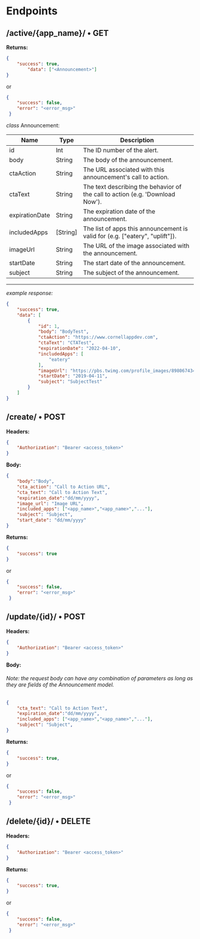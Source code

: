 # Endpoints
## /active/{app_name}/ • GET  
**Returns:**  
```json
{
	"success": true, 
    	"data": ["<Announcement>"]
}  
```
or  
```json
{
	"success": false,
 	"error": "<error_msg>"
 }  
```
*class* Announcement:

| **Name**        | **Type**                                       | **Description**                                                                                                                                                                                 |
| --------------- | ---------------------------------------------- | ----------------------------------------------------------------------------------------------------------------------------------------------------------------------------------------------- |
| id              | Int                                            | The ID number of the alert.                                                                                                                                                                     |
| body         | String                                         | The body of the announcement.                                                                                                                                                                       |
| ctaAction        | String                                         | The URL associated with this announcement's call to action.                                                           |
| ctaText          | String                                         | The text describing the behavior of the call to action (e.g. 'Download Now').                                                                            |
| expirationDate        | String                                         | The expiration date of the announcement.                                                                  |
| includedApps          | [String]                                         | The list of apps this announcement is valid for (e.g. ["eatery", "uplift"]).                                                                  |
| imageUrl        | String                                            | The URL of the image associated with the announcement.                                                                                                    |
| startDate      | String                                         | The start date of the announcement\. |
| subject          | String                                          | The subject of the announcement.                                                                                                                                                                                                                                       |
----------
*example response:*
```json
{
    "success": true,
    "data": [
        {
            "id": 1,
            "body": "BodyTest",
            "ctaAction": "https://www.cornellappdev.com",
            "ctaText": "CTATest",
            "expirationDate": "2022-04-10",
            "includedApps": [
                "eatery"
            ],
            "imageUrl": "https://pbs.twimg.com/profile_images/898067434107682816/TyrkP8wz_400x400.jpg",
            "startDate": "2019-04-11",
            "subject": "SubjectTest"
        }
    ]
}
```



## /create/ • POST  
**Headers:** 
```json
{
	"Authorization": "Bearer <access_token>"
}
```
**Body:**  
```json
{
	"body":"Body",
	"cta_action": "Call to Action URL",
	"cta_text": "Call to Action Text",
	"expiration_date":"dd/mm/yyyy",
	"image_url": "Image URL",
	"included_apps": ["<app_name>","<app_name>","..."],
	"subject": "Subject",
	"start_date": "dd/mm/yyyy"
} 

```
**Returns:**
```json
{
	"success": true
} 
```
or  
```json
{
	"success": false,
 	"error": "<error_msg>"
 }  
```

## /update/{id}/ • POST     
**Headers:** 
```json
{
	"Authorization": "Bearer <access_token>"
}
```

**Body:**  
###### Note: the request body can have any combination of parameters as long as they are fields of the Announcement model.
```json
{
	"cta_text": "Call to Action Text",
	"expiration_date":"dd/mm/yyyy",
	"included_apps": ["<app_name>","<app_name>","..."],
	"subject": "Subject",
} 

```
**Returns:**
```json
{
	"success": true,
} 
```
or  
```json
{
	"success": false,
 	"error": "<error_msg>"
 }  
```

## /delete/{id}/ • DELETE  
**Headers:** 
```json
{
	"Authorization": "Bearer <access_token>"
}
```
**Returns:**
```json
{
	"success": true,
} 
```
or  
```json
{
	"success": false,
 	"error": "<error_msg>"
 }  
```